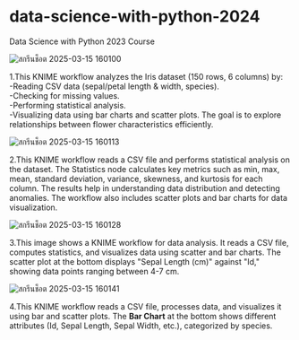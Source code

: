 # data-science-with-python-2024
Data Science with Python 2023 Course

![สกรีนช็อต 2025-03-15 160100](https://github.com/user-attachments/assets/48d52d70-e6a8-4faf-9a86-fddf0e004167)

1.This KNIME workflow analyzes the Iris dataset (150 rows, 6 columns) by:  
  -Reading CSV data (sepal/petal length & width, species).  
  -Checking for missing values.  
  -Performing statistical analysis.  
  -Visualizing data using bar charts and scatter plots.
  The goal is to explore relationships between flower characteristics efficiently.

![สกรีนช็อต 2025-03-15 160113](https://github.com/user-attachments/assets/6dcbedd2-897b-4b75-80e8-26ddbda2ef27)

2.This KNIME workflow reads a CSV file and performs statistical analysis on the dataset. The Statistics node calculates key metrics such as min, max, mean, standard deviation, variance, skewness, and kurtosis for each column. The results help in understanding data distribution and detecting anomalies. The workflow also includes scatter plots and bar charts for data visualization.

![สกรีนช็อต 2025-03-15 160128](https://github.com/user-attachments/assets/4b4bf819-42f9-44f2-bf86-2253cd6b93f4)

3.This image shows a KNIME workflow for data analysis. It reads a CSV file, computes statistics, and visualizes data using scatter and bar charts. The scatter plot at the bottom displays "Sepal Length (cm)" against "Id," showing data points ranging between 4-7 cm.

![สกรีนช็อต 2025-03-15 160141](https://github.com/user-attachments/assets/b3c1fcce-1677-48d4-8c5f-3a0522f8cb52)

4.This KNIME workflow reads a CSV file, processes data, and visualizes it using bar and scatter plots. The **Bar Chart** at the bottom shows different attributes (Id, Sepal Length, Sepal Width, etc.), categorized by species.
